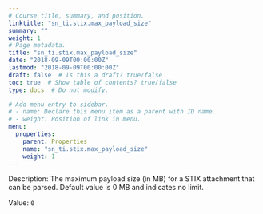 ```yaml
---
# Course title, summary, and position.
linktitle: "sn_ti.stix.max_payload_size"
summary: ""
weight: 1
# Page metadata.
title: "sn_ti.stix.max_payload_size"
date: "2018-09-09T00:00:00Z"
lastmod: "2018-09-09T00:00:00Z"
draft: false  # Is this a draft? true/false
toc: true  # Show table of contents? true/false
type: docs  # Do not modify.

# Add menu entry to sidebar.
# - name: Declare this menu item as a parent with ID name.
# - weight: Position of link in menu.
menu:
  properties:
    parent: Properties
    name: "sn_ti.stix.max_payload_size"
    weight: 1
---
```


Description: The maximum payload size (in MB) for a STIX attachment that can be parsed. Default value is 0 MB and indicates no limit.


Value: `0`
